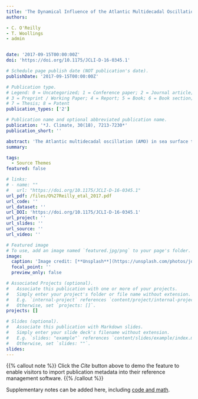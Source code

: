 ```yaml
---
title: 'The Dynamical Influence of the Atlantic Multidecadal Oscillation on Continental Climate'
authors:

- C. O'Reilly
- T. Woollings
- admin 


date: '2017-09-15T00:00:00Z'
doi: 'https://doi.org/10.1175/JCLI-D-16-0345.1'

# Schedule page publish date (NOT publication's date).
publishDate: '2017-09-15T00:00:00Z'

# Publication type.
# Legend: 0 = Uncategorized; 1 = Conference paper; 2 = Journal article;
# 3 = Preprint / Working Paper; 4 = Report; 5 = Book; 6 = Book section;
# 7 = Thesis; 8 = Patent
publication_types: ['2']

# Publication name and optional abbreviated publication name.
publication: '*J. Climate, 30(18), 7213-7230*'
publication_short: ''

abstract: 'The Atlantic multidecadal oscillation (AMO) in sea surface temperature (SST) has been shown to influence the climate of the surrounding continents. However, it is unclear to what extent the observed impact of the AMO is related to the thermodynamical influence of the SST variability or the changes in large-scale atmospheric circulation. Here, an analog method is used to decompose the observed impact of the AMO into dynamical and residual components of surface air temperature (SAT) and precipitation over the adjacent continents. Over Europe the influence of the AMO is clearest during the summer, when the warm SAT anomalies are interpreted to be primarily thermodynamically driven by warm upstream SST anomalies but also amplified by the anomalous atmospheric circulation. The overall precipitation response to the AMO in summer is generally less significant than the SAT but is mostly dynamically driven. The decomposition is also applied to the North American summer and the Sahel rainy season. Both dynamical and residual influences on the anomalous precipitation over the Sahel are substantial, with the former dominating over the western Sahel region and the latter being largest over the eastern Sahel region. The results have potential implications for understanding the spread in AMO variability in coupled climate models and decadal prediction systems.'
summary: 

tags:
  - Source Themes
featured: false

# links:
# - name: ""
#   url: "https://doi.org/10.1175/JCLI-D-16-0345.1"
url_pdf: /files/O%27Reilly_etal_2017.pdf
url_code: ''
url_dataset: ''
url_DOI: 'https://doi.org/10.1175/JCLI-D-16-0345.1'
url_project: ''
url_slides: ''
url_source: ''
url_video: ''

# Featured image
# To use, add an image named `featured.jpg/png` to your page's folder.
image:
  caption: 'Image credit: [**Unsplash**](https://unsplash.com/photos/jdD8gXaTZsc)'
  focal_point: ''
  preview_only: false

# Associated Projects (optional).
#   Associate this publication with one or more of your projects.
#   Simply enter your project's folder or file name without extension.
#   E.g. `internal-project` references `content/project/internal-project/index.md`.
#   Otherwise, set `projects: []`.
projects: []

# Slides (optional).
#   Associate this publication with Markdown slides.
#   Simply enter your slide deck's filename without extension.
#   E.g. `slides: "example"` references `content/slides/example/index.md`.
#   Otherwise, set `slides: ""`.
slides:
---
```


{{% callout note %}}
Click the _Cite_ button above to demo the feature to enable visitors to import publication metadata into their reference management software.
{{% /callout %}}

Supplementary notes can be added here, including [code and math](https://wowchemy.com/docs/content/writing-markdown-latex/).
